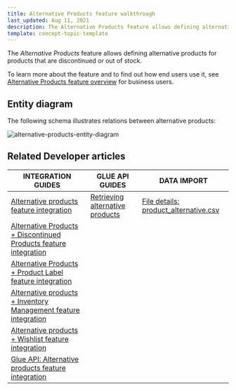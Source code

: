 ```yaml
---
title: Alternative Products feature walkthrough
last_updated: Aug 11, 2021
description: The Alternative Products feature allows defining alternative products for products that are discontinued or out of stock.
template: concept-topic-template
---
```


The _Alternative Products_ feature allows defining alternative products for products that are discontinued or out of stock.


To learn more about the feature and to find out how end users use it, see [Alternative Products feature overview](/docs/scos/user/features/alternative-products-feature-overview.html) for business users.


## Entity diagram

The following schema illustrates relations between alternative products:

<div class="width-100">

![alternative-products-entity-diagram](https://spryker.s3.eu-central-1.amazonaws.com/docs/Features/Product+Management/Alternative+Products/Alternative+Products+Feature+Overview/alternative-schema.png)

</div>


## Related Developer articles

|INTEGRATION GUIDES  | GLUE API GUIDES  | DATA IMPORT |
|---------|---------|---------|
| [Alternative products feature integration](/docs/scos/dev/feature-integration-guides/alternative-products-feature-integration.html)  | [Retrieving alternative products](/docs/scos/dev/glue-api-guides/managing-products/retrieving-alternative-products.html)  | [File details: product_alternative.csv](/docs/scos/dev/data-import/data-import-categories/merchandising-setup/product-merchandising/file-details-product-alternative.csv.html)  |
| [Alternative Products + Discontinued Products feature integration](/docs/scos/dev/feature-integration-guides/alternative-products-discontinued-products-feature-integration.html) |   |
| [Alternative Products + Product Label feature integration](/docs/scos/dev/feature-integration-guides/alternative-products-product-label-feature-integration.html) |   |
| [Alternative products + Inventory Management feature integration](/docs/scos/dev/feature-integration-guides/alternative-products-inventory-management-feature-integration.html)   |   |
| [Alternative products + Wishlist feature integration](/docs/scos/dev/feature-integration-guides/alternative-products-wishlist-feature-integration.html) |   |
| [Glue API: Alternative products feature integration](/docs/scos/dev/feature-integration-guides/glue-api/glue-api-alternative-products-feature-integration.html) |   |
